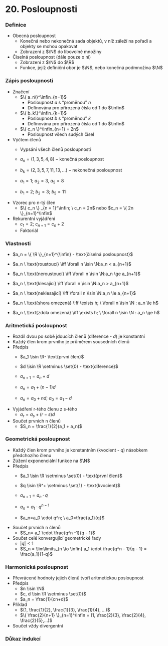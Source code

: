 # 20. Posloupnosti

### Definice

- Obecná posloupnost
    - Konečná nebo nekonečná sada objektů, v níž záleží na pořadí a objekty se mohou opakovat
    - Zobrazení z $\N$ do libovolné množiny
- Číselná posloupnost (dále pouze o ní)
    - Zobrazení z $\N$ do $\R$
    - Funkce, jejíž definiční obor je $\N$, nebo konečná podmnožina $\N$

### Zápis posloupnosti

- Značení
    - $\{ a_n\}^\infin_{n=1}$
        - Posloupnost $a$ s “proměnou” $n$
        - Definována pro přirozená čísla od $1$ do $\infin$
    - $\{ b_k\}^\infin_{k=1}$
        - Posloupnost $b$ s “proměnou” $k$
        - Definována pro přirozená čísla od $1$ do $\infin$
    - $\{ c_n \}^\infin_{n=1} = 2n$
        - Posloupnost všech sudých čísel
- Výčtem členů
    - Vypsání všech členů posloupnosti
    
    - $a_n = (1,3,5,4,8) - \text{konečná posloupnost}$
    - $b_k = (2,3,5,7,11,13,...) - \text{nekonečná posloupnost}$
    - $a_1 = 1; \ a_2 = 3, \ a_5 = 8$
    - $b_1=2; \ b_2 = 3; \ b_5 = 11$
- Vzorec pro n-tý člen
    - $\{ c_n \}
    _{n = 1}^\infin; \ c_n = 2n$ nebo $c_n = \{ 2n \}_{n=1}^\infin$
- Rekurentní vyjádření
    - $c_1=2; \ c_{n+1} = c_n + 2$
    - Faktoriál

### Vlastnosti

- $a_n = \{ \R \}_{n=1}^{\infin} - \text{číselná posloupnost}$

- $a_n \ \text{roustoucí} \iff \forall n \isin \N:a_n < a_{n+1}$
- $a_n \ \text{neroustoucí} \iff \forall n \isin \N:a_n \ge a_{n+1}$
- $a_n \ \text{klesající} \iff \forall n \isin \N:a_n > a_{n+1}$
- $a_n \ \text{neklesající} \iff \forall n \isin \N:a_n \le a_{n+1}$

- $a_n \ \text{shora omezená} \iff \exists h; \ \forall n \isin \N : a_n \le h$
- $a_n \ \text{zdola omezená} \iff \exists h; \ \forall n \isin \N : a_n \ge h$

### Aritmetická posloupnost

- Rozdíl dvou po sobě jdoucích členů (diference - $d$) je konstantní
- Každý člen krom prvního je průměrem sousedních členů
- Předpis
    - $a_1 \isin \R- \text{první člen}$
    - $d  \isin \R \setminus \set{0} - \text{diference}$
    
    - $a_{n+1} = a_n + d$
    - $a_n=a_1+(n-1)d$
    - $a_n=a_0+nd; \ a_0=a_1 - d$
- Vyjádření r-tého členu z s-tého
    - $a_r=a_s+(r-s)d$
- Součet prvních n členů
    - $S_n = \frac{1}{2}(a_1 + a_n)$

### Geometrická posloupnost

- Každý člen krom prvního je konstantním (kvocient - $q$) násobkem předchozího členu
- Zúžení exponenciální funkce na $\N$
- Předpis
    - $a_1 \isin \R \setminus \set{0} - \text{první člen}$
    - $q \isin \R^+ \setminus \set{1} - \text{kvocient}$
    
    - $a_{n+1}=a_n \cdot q$
    - $a_n= a_1 \cdot q^{n-1}$
    - $a_n=a_0 \cdot q^n; \ a_0=\frac{a_1}{q}$
- Součet prvních n členů
    - $S_n= a_1 \cdot \frac{q^n -1}{q - 1}$
- Součet celé konvergující geometrické řady
    - $|q| < 1$
    - $S_n = \lim\limits_{n \to \infin} a_1 \cdot \frac{q^n - 1}{q - 1} = \frac{a_1}{1-q}$

### Harmonická posloupnost

- Převrácené hodnoty jejich členů tvoří aritmetickou posloupnost
- Předpis
    - $n \isin \N$
    - $c, d  \isin \R \setminus \set{0}$
    - $a_n = \frac{1}{cn+d}$
- Příklad
    - $(1, \frac{1}{2}, \frac{1}{3},  \frac{1}{4}, ...)$
    - $\{ \frac{2}{n+1} \}_{n=1}^\infin = (1, \frac{2}{3},  \frac{2}{4}, \frac{2}{5},...)$
- Součet vždy divergentní

### Důkaz indukcí